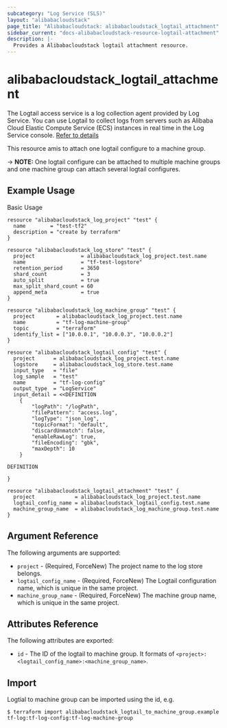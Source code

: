 ```yaml
---
subcategory: "Log Service (SLS)"
layout: "alibabacloudstack"
page_title: "Alibabacloudstack: alibabacloudstack_logtail_attachment"
sidebar_current: "docs-alibabacloudstack-resource-logtail-attachment"
description: |-
  Provides a Alibabacloudstack logtail attachment resource.
---
```


# alibabacloudstack\_logtail\_attachment

The Logtail access service is a log collection agent provided by Log Service.
You can use Logtail to collect logs from servers such as Alibaba Cloud Elastic
Compute Service (ECS) instances in real time in the Log Service console. [Refer to details](https://www.alibabacloud.com/help/doc-detail/29058.htm)

This resource amis to attach one logtail configure to a machine group.

-> **NOTE:** One logtail configure can be attached to multiple machine groups and one machine group can attach several logtail configures.

## Example Usage

Basic Usage

```
resource "alibabacloudstack_log_project" "test" {
  name        = "test-tf2"
  description = "create by terraform"
}

resource "alibabacloudstack_log_store" "test" {
  project               = alibabacloudstack_log_project.test.name
  name                  = "tf-test-logstore"
  retention_period      = 3650
  shard_count           = 3
  auto_split            = true
  max_split_shard_count = 60
  append_meta           = true
}

resource "alibabacloudstack_log_machine_group" "test" {
  project       = alibabacloudstack_log_project.test.name
  name          = "tf-log-machine-group"
  topic         = "terraform"
  identify_list = ["10.0.0.1", "10.0.0.3", "10.0.0.2"]
}

resource "alibabacloudstack_logtail_config" "test" {
  project      = alibabacloudstack_log_project.test.name
  logstore     = alibabacloudstack_log_store.test.name
  input_type   = "file"
  log_sample   = "test"
  name         = "tf-log-config"
  output_type  = "LogService"
  input_detail = <<DEFINITION
  	{
		"logPath": "/logPath",
		"filePattern": "access.log",
		"logType": "json_log",
		"topicFormat": "default",
		"discardUnmatch": false,
		"enableRawLog": true,
		"fileEncoding": "gbk",
		"maxDepth": 10
	}
	
DEFINITION

}

resource "alibabacloudstack_logtail_attachment" "test" {
  project             = alibabacloudstack_log_project.test.name
  logtail_config_name = alibabacloudstack_logtail_config.test.name
  machine_group_name  = alibabacloudstack_log_machine_group.test.name
}
```

## Argument Reference

The following arguments are supported:

* `project` - (Required, ForceNew) The project name to the log store belongs.
* `logtail_config_name` - (Required, ForceNew) The Logtail configuration name, which is unique in the same project.
* `machine_group_name` - (Required, ForceNew) The machine group name, which is unique in the same project.


## Attributes Reference

The following attributes are exported:

* `id` - The ID of the logtail to machine group. It formats of `<project>:<logtail_config_name>:<machine_group_name>`.

## Import

Logtial to machine group can be imported using the id, e.g.

```
$ terraform import alibabacloudstack_logtail_to_machine_group.example tf-log:tf-log-config:tf-log-machine-group
```
